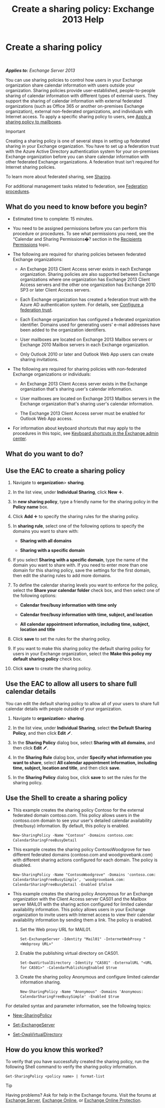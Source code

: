 ﻿---
title: 'Create a sharing policy: Exchange 2013 Help'
TOCTitle: Create a sharing policy
ms:assetid: cae8cab0-6265-448b-8add-5202cdb20678
ms:mtpsurl: https://technet.microsoft.com/en-us/library/JJ657494(v=EXCHG.150)
ms:contentKeyID: 49289410
ms.date: 12/09/2016
mtps_version: v=EXCHG.150
---

# Create a sharing policy

 

_**Applies to:** Exchange Server 2013_


You can use sharing policies to control how users in your Exchange organization share calendar information with users outside your organization. Sharing policies provide user-established, people-to-people sharing of calendar information with different types of external users. They support the sharing of calendar information with external federated organizations (such as Office 365 or another on-premises Exchange organization), external non-federated organizations, and individuals with Internet access. To apply a specific sharing policy to users, see [Apply a sharing policy to mailboxes](apply-a-sharing-policy-to-mailboxes-exchange-2013-help.md).


> [!IMPORTANT]
> Creating a sharing policy is one of several steps in setting up federated sharing in your Exchange organization. You have to set up a federation trust with the Azure Active Directory authentication system for your on-premises Exchange organization before you can share calendar information with other federated Exchange organizations. A federation trust isn’t required for Internet sharing policies.



To learn more about federated sharing, see [Sharing](sharing-exchange-2013-help.md).

For additional management tasks related to federation, see [Federation procedures](federation-procedures-exchange-2013-help.md).

## What do you need to know before you begin?

  - Estimated time to complete: 15 minutes.

  - You need to be assigned permissions before you can perform this procedure or procedures. To see what permissions you need, see the “Calendar and Sharing Permissions�? section in the [Recipients Permissions](recipients-permissions-exchange-2013-help.md) topic.

  - The following are required for sharing policies between federated Exchange organizations:
    
      - An Exchange 2013 Client Access server exists in each Exchange organization. Sharing policies are also supported between Exchange organizations where one organization has Exchange 2013 Client Access servers and the other one organization has Exchange 2010 SP3 or later Client Access servers.
    
      - Each Exchange organization has created a federation trust with the Azure AD authentication system. For details, see [Configure a federation trust](configure-a-federation-trust-exchange-2013-help.md).
    
      - Each Exchange organization has configured a federated organization identifier. Domains used for generating users' e-mail addresses have been added to the organization identifiers.
    
      - User mailboxes are located on Exchange 2013 Mailbox servers or Exchange 2010 Mailbox servers in each Exchange organization.
    
      - Only Outlook 2010 or later and Outlook Web App users can create sharing invitations.

  - The following are required for sharing policies with non-federated Exchange organizations or individuals:
    
      - An Exchange 2013 Client Access server exists in the Exchange organization that's sharing user's calendar information.
    
      - User mailboxes are located on Exchange 2013 Mailbox servers in the Exchange organization that's sharing user's calendar information.
    
      - The Exchange 2013 Client Access server must be enabled for Outlook Web App access.

  - For information about keyboard shortcuts that may apply to the procedures in this topic, see [Keyboard shortcuts in the Exchange admin center](keyboard-shortcuts-in-the-exchange-admin-center-exchange-online-protection-help.md).

## What do you want to do?

## Use the EAC to create a sharing policy

1.  Navigate to **organization**\> **sharing**.

2.  In the list view, under **Individual Sharing**, click **New** ![Add Icon](images/JJ218640.c1e75329-d6d7-4073-a27d-498590bbb558(EXCHG.150).gif "Add Icon").

3.  In **new sharing policy**, type a friendly name for the sharing policy in the **Policy name** box.

4.  Click **Add** ![Add Icon](images/JJ218640.c1e75329-d6d7-4073-a27d-498590bbb558(EXCHG.150).gif "Add Icon") to specify the sharing rules for the sharing policy.

5.  In **sharing rule**, select one of the following options to specify the domains you want to share with:
    
      - **Sharing with all domains**
    
      - **Sharing with a specific domain**

6.  If you select **Sharing with a specific domain**, type the name of the domain you want to share with. If you need to enter more than one domain for this sharing policy, save the settings for the first domain, then edit the sharing rules to add more domains.

7.  To define the calendar sharing levels you want to enforce for the policy, select the **Share your calendar folder** check box, and then select one of the following options:
    
      - **Calendar free/busy information with time only**
    
      - **Calendar free/busy information with time, subject, and location**
    
      - **All calendar appointment information, including time, subject, location and title**

8.  Click **save** to set the rules for the sharing policy.

9.  If you want to make this sharing policy the default sharing policy for users in your Exchange organization, select the **Make this policy my default sharing policy** check box.

10. Click **save** to create the sharing policy.

## Use the EAC to allow all users to share full calendar details

You can edit the default sharing policy to allow all of your users to share full calendar details with people outside of your organization.

1.  Navigate to **organization**\> **sharing**.

2.  In the list view, under **Individual Sharing**, select **the Default Sharing Policy**, and then click **Edit** ![Edit icon](images/JJ218640.6f53ccb2-1f13-4c02-bea0-30690e6ea71d(EXCHG.150).gif "Edit icon").

3.  In the **Sharing Policy** dialog box, select **Sharing with all domains**, and then click **Edit** ![Edit icon](images/JJ218640.6f53ccb2-1f13-4c02-bea0-30690e6ea71d(EXCHG.150).gif "Edit icon").

4.  In the **Sharing Rule** dialog box, under **Specify what information you want to share**, select **All calendar appointment information, including time, subject, location and title**, and then click **save**.

5.  In the **Sharing Policy** dialog box, click **save** to set the rules for the sharing policy.

## Use the Shell to create a sharing policy

  - This example creates the sharing policy Contoso for the external federated domain contoso.com. This policy allows users in the contoso.com domain to see your user's detailed calendar availability (free/busy) information. By default, this policy is enabled.
    
        New-SharingPolicy -Name "Contoso" -Domains contoso.com: CalendarSharingFreeBusyDetail

  - This example creates the sharing policy ContosoWoodgrove for two different federated domains (contoso.com and woodgrovebank.com) with different sharing actions configured for each domain. The policy is disabled.
    
        New-SharingPolicy -Name "ContosoWoodgrove" -Domains 'contoso.com: CalendarSharingFreeBusySimple', 'woodgrovebank.com: CalendarSharingFreeBusyDetail -Enabled $false

  - This example creates the sharing policy Anonymous for an Exchange organization with the Client Access server CAS01 and the Mailbox server MAIL01 with the sharing action configured for limited calendar availability information. This policy allows users in your Exchange organization to invite users with Internet access to view their calendar availability information by sending them a link. The policy is enabled.
    
    1.  Set the Web proxy URL for MAIL01.
        
            Set-ExchangeServer -Identity "Mail01" -InternetWebProxy "<Webproxy URL>"
    
    2.  Enable the publishing virtual directory on CAS01.
        
            Set-OwaVirtualDirectory -Identity "CAS01" -ExternalURL "<URL for CAS01>" -CalendarPublishingEnabled $true
    
    3.  Create the sharing policy Anonymous and configure limited calendar information sharing.
        
            New-SharingPolicy -Name "Anonymous" -Domains 'Anonymous: CalendarSharingFreeBusySimple' -Enabled $true

For detailed syntax and parameter information, see the following topics:

  - [New-SharingPolicy](https://technet.microsoft.com/en-us/library/dd298186\(v=exchg.150\))

  - [Set-ExchangeServer](https://technet.microsoft.com/en-us/library/bb123716\(v=exchg.150\))

  - [Set-OwaVirtualDirectory](https://technet.microsoft.com/en-us/library/bb123515\(v=exchg.150\))

## How do you know this worked?

To verify that you have successfully created the sharing policy, run the following Shell command to verify the sharing policy information.

    Get-SharingPolicy <policy name> | format-list


> [!TIP]
> Having problems? Ask for help in the Exchange forums. Visit the forums at <A href="https://go.microsoft.com/fwlink/p/?linkid=60612">Exchange Server</A>, <A href="https://go.microsoft.com/fwlink/p/?linkid=267542">Exchange Online</A>, or <A href="https://go.microsoft.com/fwlink/p/?linkid=285351">Exchange Online Protection</A>.


